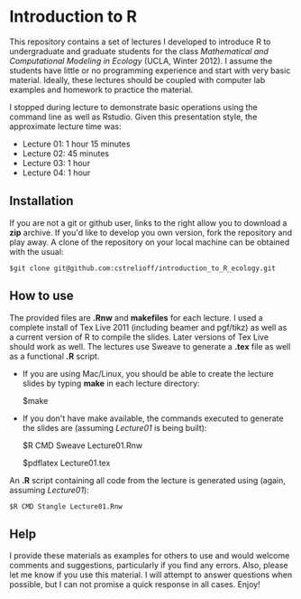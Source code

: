 # Introduction to R #

This repository contains a set of lectures I developed to introduce R to
undergraduate and graduate students for the class *Mathematical and Computational
Modeling in Ecology* (UCLA, Winter 2012).  I assume the students have little or
no programming experience and start with very basic material.  Ideally, these
lectures should be coupled with computer lab examples and homework to practice
the material.

I stopped during lecture to demonstrate basic operations using the command line 
as well as Rstudio.  Given this presentation style, the approximate lecture 
time was:

+ Lecture 01: 1 hour 15 minutes
+ Lecture 02: 45 minutes
+ Lecture 03: 1 hour
+ Lecture 04: 1 hour

## Installation ##

If you are not a git or github user, links to the right allow you to
download a **zip** archive.  If you'd like to develop you own version, fork
the repository and play away.  A clone of the repository on your local machine
can be obtained with the usual:

    $git clone git@github.com:cstrelioff/introduction_to_R_ecology.git

## How to use ##

The provided files are **.Rnw** and **makefiles** for each lecture.  I used a
complete install of Tex Live 2011 (including beamer and pgf/tikz) as well as a
current version of R to compile the slides.  Later versions of Tex Live should
work as well. The lectures use Sweave to generate a  **.tex** file as well as a
functional **.R** script.

+ If you are using Mac/Linux, you should be able to create the lecture slides
  by typing **make** in each lecture directory:

    $make
 
* If you don't have make available, the commands executed to generate the 
slides are (assuming *Lecture01* is being built):

    $R CMD Sweave Lecture01.Rnw
    
    $pdflatex Lecture01.tex
  
An **.R** script containing all code from the lecture is generated using (again,
assuming *Lecture01*):

    $R CMD Stangle Lecture01.Rnw 

## Help ##

I provide these materials as examples for others to use and would welcome
comments and suggestions, particularly if you find any errors.  Also, please
let me know if you use this material.  I will attempt to answer questions when
possible, but I can not promise a quick response in all cases.  Enjoy!

